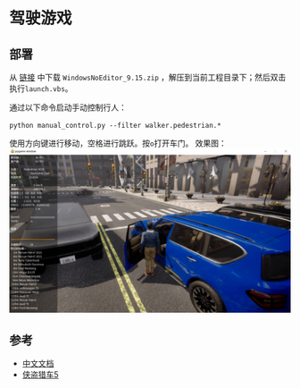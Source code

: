 # 驾驶游戏

## 部署
从 [链接](https://pan.baidu.com/s/1QNG1RGGb3jzv8N0d7vIFiw?pwd=hutb) 中下载 `WindowsNoEditor_9.15.zip` ，解压到当前工程目录下；然后双击执行`launch.vbs`。

通过以下命令启动手动控制行人：
```shell
python manual_control.py --filter walker.pedestrian.*
```
使用方向键进行移动，空格进行跳跃。按`o`打开车门。
效果图：
![](./fig/open_doors.png)

## 参考

* [中文文档](https://openhutb.github.io/carla_doc/)
* [侠盗猎车5](https://github.com/OpenHUTB/gta5) 

